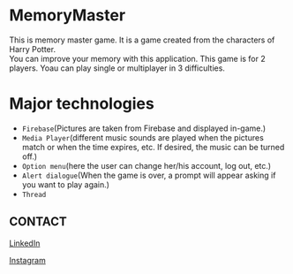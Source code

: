 # MemoryMaster

This is memory master game. It is a game created from the characters of Harry Potter.<br> 
You can improve your memory with this application. This game is for 2 players. Yoau can play single or multiplayer in 3 difficulties.


# Major technologies

- `Firebase`(Pictures are taken from Firebase and displayed in-game.)
- `Media Player`(different music sounds are played when the pictures match or when the time expires, etc. If desired, the music can be turned off.)
- `Option menu`(here the user can change her/his account, log out, etc.)
- `Alert dialogue`(When the game is over, a prompt will appear asking if you want to play again.)
- `Thread`












## CONTACT
[LinkedIn](https://www.linkedin.com/in/ishak-erdo%C4%9Fan-332b77233/)

[Instagram](https://www.instagram.com/ishakerdogan728/)
